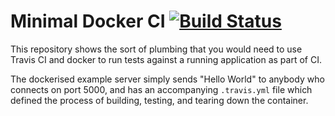 # Minimal Docker CI [![Build Status](https://travis-ci.org/mike42/minimal-docker-ci.svg?branch=master)](https://travis-ci.org/mike42/minimal-docker-ci)

This repository shows the sort of plumbing that you would need to use Travis CI
and docker to run tests against a running application as part of CI.

The dockerised example server simply sends "Hello World" to anybody who connects
on port 5000, and has an accompanying `.travis.yml` file which defined the
process of building, testing, and tearing down the container.

